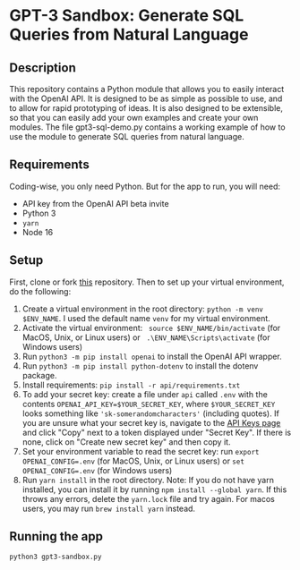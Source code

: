 # GPT-3 Sandbox: Generate SQL Queries from Natural Language
## Description

This repository contains a Python module that allows you to easily interact with the OpenAI API. It is designed to be as simple as possible to use, and to allow for rapid prototyping of ideas. It is also designed to be extensible, so that you can easily add your own examples and create your own modules.
The file gpt3-sql-demo.py contains a working example of how to use the module to generate SQL queries from natural language.
## Requirements

Coding-wise, you only need Python. But for the app to run, you will need:

* API key from the OpenAI API beta invite
* Python 3
* `yarn`
* Node 16

## Setup

First, clone or fork [this](https://github.com/shreyashankar/gpt3-sandbox) repository. Then to set up your virtual environment, do the following:

1. Create a virtual environment in the root directory: `python -m venv $ENV_NAME`. I used the default name `venv` for my virtual environment.
2. Activate the virtual environment: ` source $ENV_NAME/bin/activate` (for MacOS, Unix, or Linux users) or ` .\ENV_NAME\Scripts\activate` (for Windows users)
3. Run `python3 -m pip install openai` to install the OpenAI API wrapper. 
4. Run `python3 -m pip install python-dotenv` to install the dotenv package.
5. Install requirements: `pip install -r api/requirements.txt`
6. To add your secret key: create a file under `api` called `.env` with the contents `OPENAI_API_KEY=$YOUR_SECRET_KEY`, where `$YOUR_SECRET_KEY` looks something like `'sk-somerandomcharacters'` (including quotes). If you are unsure what your secret key is, navigate to the [API Keys page](https://beta.openai.com/account/api-keys) and click "Copy" next to a token displayed under "Secret Key". If there is none, click on "Create new secret key" and then copy it.
7. Set your environment variable to read the secret key: run `export OPENAI_CONFIG=.env` (for MacOS, Unix, or Linux users) or `set OPENAI_CONFIG=.env` (for Windows users)
8. Run `yarn install` in the root directory. Note: If you do not have yarn installed, you can install it by running `npm install --global yarn`. If this throws any errors, delete the `yarn.lock` file and try again. For macos users, you may run `brew install yarn` instead.

## Running the app
`python3 gpt3-sandbox.py`